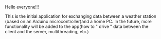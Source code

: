 Hello everyone!!!

This is the initial application for exchanging data between
a weather station (based on an Arduino microcontroller)and a home PC. 
In the future, more functionality will be added to the app(how to " drive " data between the client and the server,
multithreading, etc.)
